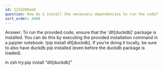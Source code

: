 ```yaml
---
id: 122d2b0aed
question: How do I install the necessary dependencies to run the code?
sort_order: 4400
---
```


Answer: To run the provided code, ensure that the 'dlt[duckdb]' package is installed. You can do this by executing the provided installation command in a jupyter notebook: !pip install dlt[duckdb]. If you’re doing it locally, be sure to also have duckdb pip installed (even before the duckdb package is loaded).

in zsh try:pip install “dlt[duckdb]”

